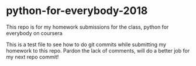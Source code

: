 # python-for-everybody-2018
This repo is for my homework submissions for the class, python for everybody on coursera

This is a test file to see how to do git commits while submitting my homework to this repo. Pardon the lack of comments, will do a better job for my next repo commit!
